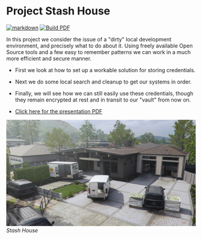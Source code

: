 # Project Stash House

[![markdown](https://github.com/devsecfranklin/stash-house/actions/workflows/markdown.yml/badge.svg)](https://github.com/devsecfranklin/stash-house/actions/workflows/markdown.yml) [![Build PDF](https://github.com/devsecfranklin/stash-house/actions/workflows/latex.yml/badge.svg)](https://github.com/devsecfranklin/stash-house/actions/workflows/latex.yml)

In this project we consider the issue of a "dirty" local development
environment, and precisely what to do about it. Using freely available
Open Source tools and a few easy to remember patterns we can work in a
much more efficient and secure manner.

* First we look at how to set up a workable solution for storing credentials.
* Next we do some local search and cleanup to get our systems in order.
* Finally, we will see how we can still easily use these credentials, though
  they remain encrypted at rest and in transit to our "vault" from now on.

* [Click here for the presentation PDF](https://zenodo.org/records/17442786)

![stash house](https://github.com/devsecfranklin/stash-house/blob/main/static/images/COD-PLAY-MAPS-CORE-STASH-HOUSE-TOUT.jpg)<br>*Stash House*
